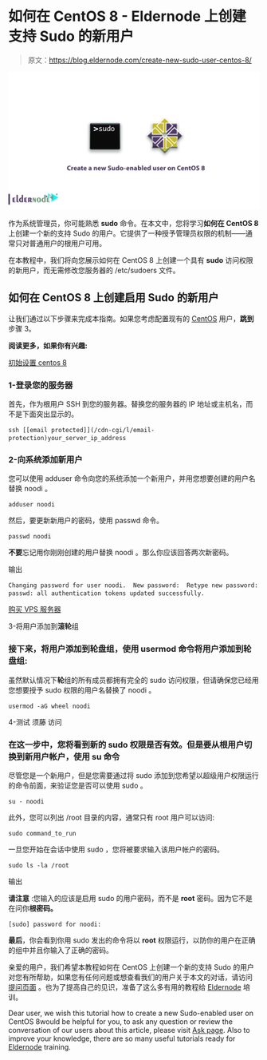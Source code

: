# 如何在 CentOS 8 - Eldernode 上创建支持 Sudo 的新用户

> 原文：<https://blog.eldernode.com/create-new-sudo-user-centos-8/>

![How to create a new Sudo-enabled user on CentOS 8](img/5cea1c9226e54a230d06247fc64d572c.png)

作为系统管理员，你可能熟悉 **sudo** 命令。在本文中，您将学习**如何在 CentOS 8** 上创建一个新的支持 Sudo 的用户。它提供了一种授予管理员权限的机制——通常只对普通用户的根用户可用。

在本教程中，我们将向您展示如何在 CentOS 8 上创建一个具有 **sudo** 访问权限的新用户，而无需修改您服务器的 /etc/sudoers 文件。

## 如何在 CentOS 8 上创建启用 Sudo 的新用户

让我们通过以下步骤来完成本指南。如果您考虑配置现有的 [CentOS](https://www.centos.org/) 用户，**跳到**步骤 3。

**阅读更多，如果你有兴趣:**

[初始设置 centos 8](https://eldernode.com/initial-set-up-centos-8/)

### 1-登录您的服务器

首先，作为根用户 SSH 到您的服务器。替换您的服务器的 IP 地址或主机名，而不是下面突出显示的。

```
ssh [[email protected]](/cdn-cgi/l/email-protection)your_server_ip_address 
```

### 2-向系统添加新用户

您可以使用 adduser 命令向您的系统添加一个新用户，并用您想要创建的用户名替换 noodi 。

```
adduser noodi
```

然后，要更新新用户的密码，使用 passwd 命令。

```
passwd noodi
```

**不要**忘记用你刚刚创建的用户替换 noodi 。那么你应该回答两次新密码。

输出

```
Changing password for user noodi.  New password:  Retype new password:  passwd: all authentication tokens updated successfully.
```

[购买 VPS 服务器](https://eldernode.com/vps/)

3-将用户添加到**滚轮**组

### 接下来，将用户添加到**轮盘**组，使用 usermod 命令将用户添加到**轮盘**组:

虽然默认情况下**轮**组的所有成员都拥有完全的 sudo 访问权限，但请确保您已经用您想要授予 sudo 权限的用户名替换了 noodi 。

```
usermod -aG wheel noodi
```

4-测试 须藤 访问

### 在这一步中，您将看到新的 sudo 权限是否有效。但是要从**根用户**切换到新用户帐户，使用 su 命令

尽管您是一个新用户，但是您需要通过将 sudo 添加到您希望以超级用户权限运行的命令前面，来验证您是否可以使用 sudo 。

```
su - noodi
```

此外，您可以列出 /root 目录的内容，通常只有 root 用户可以访问:

```
sudo command_to_run 
```

一旦您开始在会话中使用 sudo ，您将被要求输入该用户帐户的密码。

```
sudo ls -la /root
```

输出

**请注意** :您输入的应该是启用 sudo 的用户密码，而不是 **root** 密码。因为它不是在问你**根密码。**

```
[sudo] password for noodi:
```

**最后**，你会看到你用 sudo 发出的命令将以 **root** 权限运行，以防你的用户在正确的组中并且你输入了正确的密码。

亲爱的用户，我们希望本教程如何在 CentOS 上创建一个新的支持 Sudo 的用户对您有所帮助，如果您有任何问题或想查看我们的用户关于本文的对话，请访问 [提问页面](https://eldernode.com/ask) 。也为了提高自己的见识，准备了这么多有用的教程给 [Eldernode](https://eldernode.com/blog/) 培训。

Dear user, we wish this tutorial how to create a new Sudo-enabled user on CentOS 8would be helpful for you, to ask any question or review the conversation of our users about this article, please visit [Ask page](https://eldernode.com/ask). Also to improve your knowledge, there are so many useful tutorials ready for [Eldernode](https://eldernode.com/blog/) training.